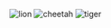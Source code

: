 ![lion](https://github.com/demyd2010/demyd2010.githup.io/assets/148500105/5b63a35c-e257-439a-af68-e8cdd979b94e)
![cheetah](https://github.com/demyd2010/demyd2010.githup.io/assets/148500105/46d88ff8-0003-4c29-bf86-a2db8a1e12f6)
![tiger](https://github.com/demyd2010/demyd2010.githup.io/assets/148500105/d6489043-74d7-4333-b855-8eaf8477efc2)
 
